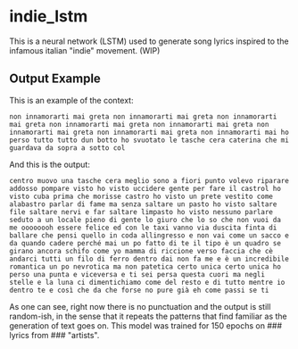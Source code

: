# indie_lstm
This is a neural network (LSTM) used to generate song lyrics inspired to the infamous italian "indie" movement. (WIP)

## Output Example
This is an example of the context:

`
non innamorarti mai greta non innamorarti mai greta non innamorarti mai greta non innamorarti mai greta non innamorarti mai greta non innamorarti mai greta non innamorarti mai greta non innamorarti mai ho perso tutto tutto dun botto ho svuotato le tasche cera caterina che mi guardava da sopra a sotto col
`

And this is the output:

`
centro muovo una tasche cera meglio sono a fiori punto volevo riparare addosso pompare visto ho visto uccidere gente per fare il castrol ho visto cuba prima che morisse castro ho visto un prete vestito come alabastro parlar di fame ma senza saltare un pasto ho visto saltare file saltare nervi e far saltare limpasto ho visto nessuno parlare seduto a un locale pieno di gente lo giuro che lo so che non vuoi da me oooooooh essere felice ed con le taxi vanno via duscita finta di ballare che pensi quello in coda allingresso e non vai come un sacco e da quando cadere perché mai un po fatto di te il tipo è un quadro se girano ancora schifo come yo mamma di riccione verso faccia che cè andarci tutti un filo di ferro dentro dai non fa me e è un incredibile romantica un po nevrotica ma non patetica certo unica certo unica ho perso una punta e viceversa e ti sei persa questa cuori ma negli stelle e la luna ci dimentichiamo come del resto e di tutto mentre io dentro te e così che da che forse no pure già eh come passi se ti
`

As one can see, right now there is no punctuation and the output is still random-ish, in the sense that it repeats the patterns that find familiar as the generation of text goes on. This model was trained for 150 epochs on ### lyrics from ### "artists".
